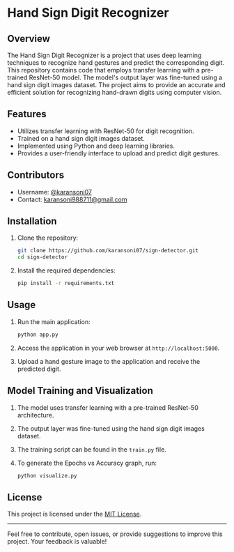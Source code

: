 # Hand Sign Digit Recognizer

## Overview

The Hand Sign Digit Recognizer is a project that uses deep learning techniques to recognize hand gestures and predict the corresponding digit. This repository contains code that employs transfer learning with a pre-trained ResNet-50 model. The model's output layer was fine-tuned using a hand sign digit images dataset. The project aims to provide an accurate and efficient solution for recognizing hand-drawn digits using computer vision.

## Features

- Utilizes transfer learning with ResNet-50 for digit recognition.
- Trained on a hand sign digit images dataset.
- Implemented using Python and deep learning libraries.
- Provides a user-friendly interface to upload and predict digit gestures.

## Contributors

- Username: [@karansoni07](https://github.com/karansoni07)
- Contact: [karansoni988711@gmail.com](mailto:karansoni988711@gmail.com)

## Installation

1. Clone the repository:
   ```sh
   git clone https://github.com/karansoni07/sign-detector.git
   cd sign-detector
   ```

2. Install the required dependencies:
   ```sh
   pip install -r requirements.txt
   ```

## Usage

1. Run the main application:
   ```sh
   python app.py
   ```

2. Access the application in your web browser at `http://localhost:5000`.

3. Upload a hand gesture image to the application and receive the predicted digit.

## Model Training and Visualization

1. The model uses transfer learning with a pre-trained ResNet-50 architecture.

2. The output layer was fine-tuned using the hand sign digit images dataset.

3. The training script can be found in the `train.py` file.

4. To generate the Epochs vs Accuracy graph, run:
   ```sh
   python visualize.py
   ```

## License

This project is licensed under the [MIT License](LICENSE).

---

Feel free to contribute, open issues, or provide suggestions to improve this project. Your feedback is valuable!
```